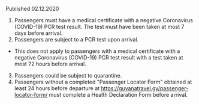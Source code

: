Published 02.12.2020
1. Passengers must have a medical certificate with a negative Coronavirus (COVID-19) PCR test result. The test must have been taken at most 7 days before arrival. 
2. Passengers are subject to a PCR test upon arrival. 
- This does not apply to passengers with a medical certificate with a negative Coronavirus (COVID-19) PCR test result with a test taken at most 72 hours before arrival.
3. Passengers could be subject to quarantine.
4. Passengers without a completed "Passenger Locator Form" obtained at least 24 hours before departure at <a href="https://guyanatravel.gy/passenger-locator-form/">https://guyanatravel.gy/passenger-locator-form/</a> must complete a Health Declaration Form before arrival.

